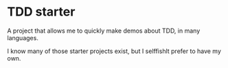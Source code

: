 # TDD starter

A project that allows me to quickly make demos about TDD, in many languages.

I know many of those starter projects exist, but I selffishlt prefer to have my own.
